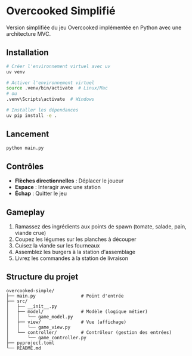 # Overcooked Simplifié

Version simplifiée du jeu Overcooked implémentée en Python avec une architecture MVC.

## Installation

```bash
# Créer l'environnement virtuel avec uv
uv venv

# Activer l'environnement virtuel
source .venv/bin/activate  # Linux/Mac
# ou
.venv\Scripts\activate  # Windows

# Installer les dépendances
uv pip install -e .
```

## Lancement

```bash
python main.py
```

## Contrôles

- **Flèches directionnelles** : Déplacer le joueur
- **Espace** : Interagir avec une station
- **Échap** : Quitter le jeu

## Gameplay

1. Ramassez des ingrédients aux points de spawn (tomate, salade, pain, viande crue)
2. Coupez les légumes sur les planches à découper
3. Cuisez la viande sur les fourneaux
4. Assemblez les burgers à la station d'assemblage
5. Livrez les commandes à la station de livraison

## Structure du projet

```
overcooked-simple/
├── main.py                 # Point d'entrée
├── src/
│   ├── __init__.py
│   ├── model/              # Modèle (logique métier)
│   │   └── game_model.py
│   ├── view/               # Vue (affichage)
│   │   └── game_view.py
│   └── controller/         # Contrôleur (gestion des entrées)
│       └── game_controller.py
├── pyproject.toml
└── README.md
```